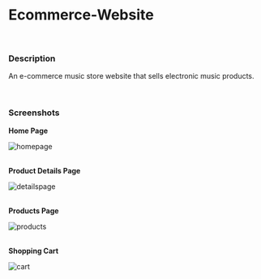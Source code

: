 # Ecommerce-Website

<br>

### Description

An e-commerce music store website that sells electronic music products.

<br>

### Screenshots

**Home Page**

<img src="https://tva1.sinaimg.cn/large/008i3skNgy1gruxe565jnj30i90kjagq.jpg" alt="homepage" />

<br>
<br>

**Product Details Page**

<img src="https://tva1.sinaimg.cn/large/008i3skNgy1gruxh0khdaj60ko0jxq8202.jpg" alt="detailspage" />

<br>
<br>

**Products Page**

<img src="https://tva1.sinaimg.cn/large/008i3skNgy1gruxldon36j30vd0h17bu.jpg" alt="products" />

<br>
<br>

**Shopping Cart**

<img src="https://tva1.sinaimg.cn/large/008i3skNgy1gruxi3ycadj30xd0h1myp.jpg" alt="cart" />
